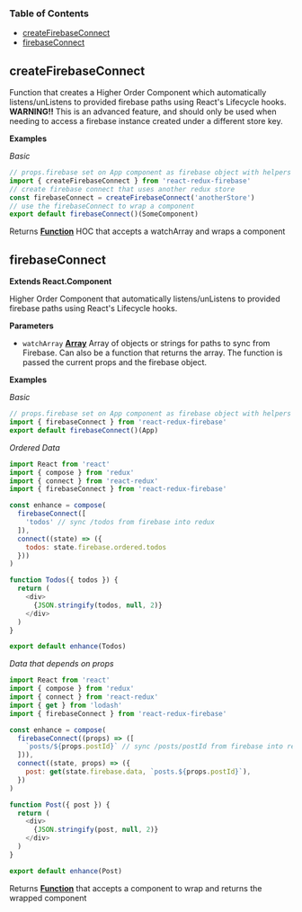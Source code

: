 <!-- Generated by documentation.js. Update this documentation by updating the source code. -->

### Table of Contents

-   [createFirebaseConnect](#createfirebaseconnect)
-   [firebaseConnect](#firebaseconnect)

## createFirebaseConnect

Function that creates a Higher Order Component which
automatically listens/unListens to provided firebase paths using
React's Lifecycle hooks.
**WARNING!!** This is an advanced feature, and should only be used when
needing to access a firebase instance created under a different store key.

**Examples**

_Basic_

```javascript
// props.firebase set on App component as firebase object with helpers
import { createFirebaseConnect } from 'react-redux-firebase'
// create firebase connect that uses another redux store
const firebaseConnect = createFirebaseConnect('anotherStore')
// use the firebaseConnect to wrap a component
export default firebaseConnect()(SomeComponent)
```

Returns **[Function](https://developer.mozilla.org/docs/Web/JavaScript/Reference/Statements/function)** HOC that accepts a watchArray and wraps a component

## firebaseConnect

**Extends React.Component**

Higher Order Component that automatically listens/unListens
to provided firebase paths using React's Lifecycle hooks.

**Parameters**

-   `watchArray` **[Array](https://developer.mozilla.org/docs/Web/JavaScript/Reference/Global_Objects/Array)** Array of objects or strings for paths to sync
    from Firebase. Can also be a function that returns the array. The function
    is passed the current props and the firebase object.

**Examples**

_Basic_

```javascript
// props.firebase set on App component as firebase object with helpers
import { firebaseConnect } from 'react-redux-firebase'
export default firebaseConnect()(App)
```

_Ordered Data_

```javascript
import React from 'react'
import { compose } from 'redux'
import { connect } from 'react-redux'
import { firebaseConnect } from 'react-redux-firebase'

const enhance = compose(
  firebaseConnect([
    'todos' // sync /todos from firebase into redux
  ]),
  connect((state) => ({
    todos: state.firebase.ordered.todos
  }))
)

function Todos({ todos }) {
  return (
    <div>
      {JSON.stringify(todos, null, 2)}
    </div>
  )
}

export default enhance(Todos)
```

_Data that depends on props_

```javascript
import React from 'react'
import { compose } from 'redux'
import { connect } from 'react-redux'
import { get } from 'lodash'
import { firebaseConnect } from 'react-redux-firebase'

const enhance = compose(
  firebaseConnect((props) => ([
    `posts/${props.postId}` // sync /posts/postId from firebase into redux
  ])),
  connect((state, props) => ({
    post: get(state.firebase.data, `posts.${props.postId}`),
  })
)

function Post({ post }) {
  return (
    <div>
      {JSON.stringify(post, null, 2)}
    </div>
  )
}

export default enhance(Post)
```

Returns **[Function](https://developer.mozilla.org/docs/Web/JavaScript/Reference/Statements/function)** that accepts a component to wrap and returns the wrapped component
